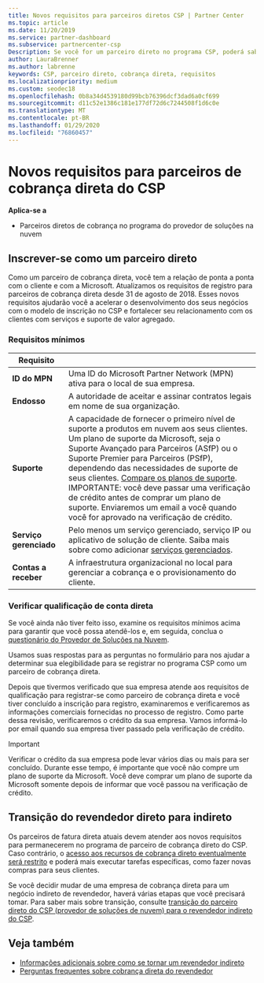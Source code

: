 ```yaml
---
title: Novos requisitos para parceiros diretos CSP | Partner Center
ms.topic: article
ms.date: 11/20/2019
ms.service: partner-dashboard
ms.subservice: partnercenter-csp
Description: Se você for um parceiro direto no programa CSP, poderá saber mais sobre os requisitos de suporte e serviços atualizados e como atendê-los.
author: LauraBrenner
ms.author: labrenne
keywords: CSP, parceiro direto, cobrança direta, requisitos
ms.localizationpriority: medium
ms.custom: seodec18
ms.openlocfilehash: 0b8a34d4539180d99bcb76396dcf3dad6a0cf699
ms.sourcegitcommit: d11c52e1386c181e177df72d6c7244508f1d6c0e
ms.translationtype: MT
ms.contentlocale: pt-BR
ms.lasthandoff: 01/29/2020
ms.locfileid: "76860457"
---
```

# <a name="csp-direct-bill-partner-new-requirements"></a>Novos requisitos para parceiros de cobrança direta do CSP

**Aplica-se a**

- Parceiros diretos de cobrança no programa do provedor de soluções na nuvem

## <a name="enroll-as-a-direct-partner"></a>Inscrever-se como um parceiro direto

Como um parceiro de cobrança direta, você tem a relação de ponta a ponta com o cliente e com a Microsoft. Atualizamos os requisitos de registro para parceiros de cobrança direta desde 31 de agosto de 2018. Esses novos requisitos ajudarão você a acelerar o desenvolvimento dos seus negócios com o modelo de inscrição no CSP e fortalecer seu relacionamento com os clientes com serviços e suporte de valor agregado.

### <a name="minimum-requirements"></a>Requisitos mínimos

|**Requisito**|                             |
|--------------------------------|--------------------------------------------------------------|
|**ID do MPN**   |Uma ID do Microsoft Partner Network (MPN) ativa para o local de sua empresa.    |
|**Endosso**   |A autoridade de aceitar e assinar contratos legais em nome de sua organização.|
|**Suporte**   |A capacidade de fornecer o primeiro nível de suporte a produtos em nuvem aos seus clientes. <br>Um plano de suporte da Microsoft, seja o Suporte Avançado para Parceiros (ASfP) ou o Suporte Premier para Parceiros (PSfP), dependendo das necessidades de suporte de seus clientes. [Compare os planos de suporte](https://partner.microsoft.com/support/partnersupport).<br> IMPORTANTE: você deve passar uma verificação de crédito antes de comprar um plano de suporte. Enviaremos um email a você quando você for aprovado na verificação de crédito. |
|**Serviço gerenciado**   |Pelo menos um serviço gerenciado, serviço IP ou aplicativo de solução de cliente. Saiba mais sobre como adicionar [serviços gerenciados](https://partner.microsoft.com/business-opportunities/managed-services-provider).|
|**Contas a receber** |A infraestrutura organizacional no local para gerenciar a cobrança e o provisionamento do cliente.

### <a name="verify-direct-bill-eligibility"></a>Verificar qualificação de conta direta

Se você ainda não tiver feito isso, examine os requisitos mínimos acima para garantir que você possa atendê-los e, em seguida, conclua o [questionário do Provedor de Soluções na Nuvem](https://partner.microsoft.com/cloud-solution-provider/assessment).

Usamos suas respostas para as perguntas no formulário para nos ajudar a determinar sua elegibilidade para se registrar no programa CSP como um parceiro de cobrança direta.

Depois que tivermos verificado que sua empresa atende aos requisitos de qualificação para registrar-se como parceiro de cobrança direta e você tiver concluído a inscrição para registro, examinaremos e verificaremos as informações comerciais fornecidas no processo de registro. Como parte dessa revisão, verificaremos o crédito da sua empresa. Vamos informá-lo por email quando sua empresa tiver passado pela verificação de crédito.

>[!IMPORTANT]
>Verificar o crédito da sua empresa pode levar vários dias ou mais para ser concluído. Durante esse tempo, é importante que você não compre um plano de suporte da Microsoft. Você deve comprar um plano de suporte da Microsoft somente depois de informar que você passou na verificação de crédito.

## <a name="transition-from-direct-to-indirect-reseller"></a>Transição do revendedor direto para indireto

Os parceiros de fatura direta atuais devem atender aos novos requisitos para permanecerem no programa de parceiro de cobrança direto do CSP. Caso contrário, o [acesso aos recursos de cobrança direto eventualmente será restrito](restricted-direct-bill-capabilities.md) e poderá mais executar tarefas específicas, como fazer novas compras para seus clientes. 

Se você decidir mudar de uma empresa de cobrança direta para um negócio indireto de revendedor, haverá várias etapas que você precisará tomar. Para saber mais sobre transição, consulte [transição do parceiro direto do CSP (provedor de soluções de nuvem) para o revendedor indireto do CSP](transition-direct-to-indirect.md). 

## <a name="see-also"></a>Veja também

- [Informações adicionais sobre como se tornar um revendedor indireto](https://assetsprod.microsoft.com/csp-directbill-to-indirect-transition.pdf)
- [Perguntas frequentes sobre cobrança direta do revendedor](https://assetsprod.microsoft.com/mpn/direct-bill-partner-faq.pdf)
